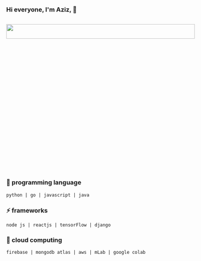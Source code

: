 ### Hi everyone, I'm Aziz, 👋

## 
<img float="right" margin-right="0em" width="100%" height="10%" src="https://github-readme-stats.vercel.app/api?hide_border=true&username=miftakhulaziz03&theme=light&show_icons=true" />
<!-- <img float="right" margin-right="0em" width="50%" height="10%" src="https://github-readme-stats.vercel.app/api/top-langs/?username=miftakhulaziz03&theme=default&show_icons=true" /> -->

### 🌱 programming language
```
python | go | javascript | java
```

### ⚡ frameworks
```
node js | reactjs | tensorFlow | django
```

### 👯 cloud computing
```
firebase | mongodb atlas | aws | mLab | google colab
```


<!--
**mift019/mift019** is a ✨ _special_ ✨ repository because its `README.md` (this file) appears on your GitHub profile.

Here are some ideas to get you started:

- 🔭 I’m currently working on ...
- 🌱 I’m currently learning ...
- 👯 I’m looking to collaborate on ...
- 🤔 I’m looking for help with ...
- 💬 Ask me about ...
- 📫 How to reach me: ...
- 😄 Pronouns: ...
- ⚡ Fun fact: ...

-->
